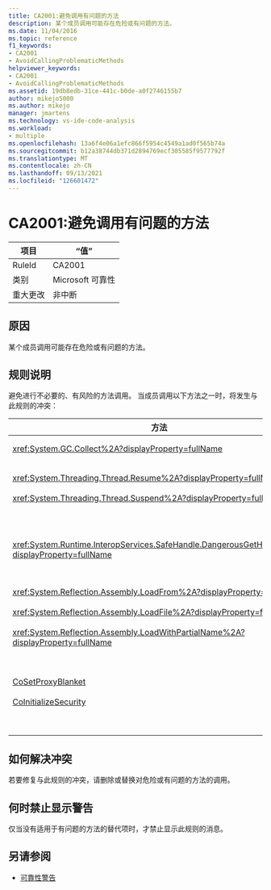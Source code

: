```yaml
---
title: CA2001:避免调用有问题的方法
description: 某个成员调用可能存在危险或有问题的方法。
ms.date: 11/04/2016
ms.topic: reference
f1_keywords:
- CA2001
- AvoidCallingProblematicMethods
helpviewer_keywords:
- CA2001
- AvoidCallingProblematicMethods
ms.assetid: 19db8edb-31ce-441c-b0de-a0f2746155b7
author: mikejo5000
ms.author: mikejo
manager: jmartens
ms.technology: vs-ide-code-analysis
ms.workload:
- multiple
ms.openlocfilehash: 13a6f4e06a1efc866f5954c4549a1ad0f565b74a
ms.sourcegitcommit: b12a38744db371d2894769ecf305585f9577792f
ms.translationtype: MT
ms.contentlocale: zh-CN
ms.lasthandoff: 09/13/2021
ms.locfileid: "126601472"
---
```

# <a name="ca2001-avoid-calling-problematic-methods"></a>CA2001:避免调用有问题的方法

|项目|“值”|
|-|-|
|RuleId|CA2001|
|类别|Microsoft 可靠性|
|重大更改|非中断|

## <a name="cause"></a>原因

某个成员调用可能存在危险或有问题的方法。

## <a name="rule-description"></a>规则说明

避免进行不必要的、有风险的方法调用。 当成员调用以下方法之一时，将发生与此规则的冲突：

|方法|说明|
|------------|-----------------|
|<xref:System.GC.Collect%2A?displayProperty=fullName>|调用 GC。收集可能会显著影响应用程序性能，而且很少需要。 有关详细信息，请参阅 MSDN 上 [的多 Mariani 的性能 mariani 关于](/archive/blogs/ricom/when-to-call-gc-collect) 博客条目。|
|<xref:System.Threading.Thread.Resume%2A?displayProperty=fullName><br /><br /><xref:System.Threading.Thread.Suspend%2A?displayProperty=fullName>|由于无法预测的行为，因此无法使用 Resume。  使用命名空间中的其他类 <xref:System.Threading> ，如 <xref:System.Threading.Monitor> 、 <xref:System.Threading.Mutex> 和 <xref:System.Threading.Semaphore> ，以同步线程或保护资源。|
|<xref:System.Runtime.InteropServices.SafeHandle.DangerousGetHandle%2A?displayProperty=fullName>|`DangerousGetHandle`方法会带来安全风险，因为它可能返回无效的句柄。 有关如何安全使用该方法的详细信息 `DangerousGetHandle` ，请参阅 <xref:System.Runtime.InteropServices.SafeHandle.DangerousAddRef%2A> 和 <xref:System.Runtime.InteropServices.SafeHandle.DangerousRelease%2A> 方法。|
|<xref:System.Reflection.Assembly.LoadFrom%2A?displayProperty=fullName><br /><br /><xref:System.Reflection.Assembly.LoadFile%2A?displayProperty=fullName><br /><br /><xref:System.Reflection.Assembly.LoadWithPartialName%2A?displayProperty=fullName>|这些方法可以从意外的位置加载程序集。 例如，有关加载程序集的方法的信息，请参阅 Suzanne 库的 .NET CLR 说明博客文章 [assembly.loadfile 与 LoadFrom](/archive/blogs/suzcook/loadfile-vs-loadfrom) 和 [选择绑定上下文](/archive/blogs/suzcook/choosing-a-binding-context) 。|
|[CoSetProxyBlanket](/windows/win32/api/combaseapi/nf-combaseapi-cosetproxyblanket)<br /><br />[CoInitializeSecurity](/windows/win32/api/combaseapi/nf-combaseapi-coinitializesecurity)|在托管进程中，用户代码开始执行的时间太晚，无法可靠地调用 `CoSetProxyBlanket` 。 公共语言运行时 (CLR) 执行可能阻止用户 P/调用成功的初始化操作。<br /><br />如果你确实需要 `CoSetProxyBlanket` 为托管应用程序调用，则建议你通过使用本机代码 (c + +) 可执行文件， `CoSetProxyBlanket` 在本机代码中调用，然后在进程中启动托管代码应用程序来启动该过程。  (确保指定运行时版本号。 ) |

## <a name="how-to-fix-violations"></a>如何解决冲突

若要修复与此规则的冲突，请删除或替换对危险或有问题的方法的调用。

## <a name="when-to-suppress-warnings"></a>何时禁止显示警告

仅当没有适用于有问题的方法的替代项时，才禁止显示此规则的消息。

## <a name="see-also"></a>另请参阅

- [可靠性警告](/dotnet/fundamentals/code-analysis/quality-rules/reliability-warnings)
